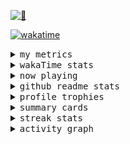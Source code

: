 [![🐙](https://hits.seeyoufarm.com/api/count/incr/badge.svg?url=https%3A%2F%2Fgithub.com%2Fktnkk%2Fhit-counter&count_bg=%23070707&title_bg=%23070707&icon=&icon_color=%23E7E7E7&title=visitors&edge_flat=true)](https://hits.seeyoufarm.com)

[![wakatime](https://wakatime.com/badge/user/43ee8060-219a-4cc8-b7a0-9a681ab5a8a7.svg)](https://wakatime.com/@43ee8060-219a-4cc8-b7a0-9a681ab5a8a7)

<details>
  <summary> <samp>my metrics</samp></summary>
  
  <br>
  
 ![🐳](https://github.com/kkhys/kkhys/blob/main/github-metrics.svg)
  
  ***
</details>

<details>
  <summary> <samp>wakaTime stats</samp></summary>
  
  <br>
  
<!--START_SECTION:waka-->
![Code Time](http://img.shields.io/badge/Code%20Time-1%2C164%20hrs%2041%20mins-blue)

**🐱 My GitHub Data** 

> 📦 5.0 MB Used in GitHub's Storage 
 > 
> 🏆 2,670 Contributions in the Year 2023
 > 
> 💼 Opted to Hire
 > 
> 📜 3 Public Repositories 
 > 
> 🔑 56 Private Repositories 
 > 
**I'm an Early 🐤** 

```text
🌞 Morning                10505 commits       ███████████░░░░░░░░░░░░░░   43.83 % 
🌆 Daytime                5629 commits        ██████░░░░░░░░░░░░░░░░░░░   23.49 % 
🌃 Evening                6747 commits        ███████░░░░░░░░░░░░░░░░░░   28.15 % 
🌙 Night                  1086 commits        █░░░░░░░░░░░░░░░░░░░░░░░░   04.53 % 
```
📅 **I'm Most Productive on Monday** 

```text
Monday                   4579 commits        █████░░░░░░░░░░░░░░░░░░░░   19.11 % 
Tuesday                  4062 commits        ████░░░░░░░░░░░░░░░░░░░░░   16.95 % 
Wednesday                4325 commits        █████░░░░░░░░░░░░░░░░░░░░   18.05 % 
Thursday                 3907 commits        ████░░░░░░░░░░░░░░░░░░░░░   16.30 % 
Friday                   4155 commits        ████░░░░░░░░░░░░░░░░░░░░░   17.34 % 
Saturday                 1549 commits        ██░░░░░░░░░░░░░░░░░░░░░░░   06.46 % 
Sunday                   1390 commits        █░░░░░░░░░░░░░░░░░░░░░░░░   05.80 % 
```


📊 **This Week I Spent My Time On** 

```text
🕑︎ Time Zone: Asia/Tokyo

💬 Programming Languages: 
Other                    20 hrs 9 mins       ███████████████░░░░░░░░░░   59.08 % 
TypeScript               5 hrs 19 mins       ████░░░░░░░░░░░░░░░░░░░░░   15.59 % 
SQL                      3 hrs 51 mins       ███░░░░░░░░░░░░░░░░░░░░░░   11.33 % 
Java                     3 hrs 14 mins       ██░░░░░░░░░░░░░░░░░░░░░░░   09.48 % 
HTML                     23 mins             ░░░░░░░░░░░░░░░░░░░░░░░░░   01.14 % 

🔥 Editors: 
Chrome                   20 hrs 9 mins       ███████████████░░░░░░░░░░   59.08 % 
IntelliJ                 8 hrs 28 mins       ██████░░░░░░░░░░░░░░░░░░░   24.84 % 
WebStorm                 5 hrs 29 mins       ████░░░░░░░░░░░░░░░░░░░░░   16.09 % 

💻 Operating System: 
Mac                      34 hrs 2 mins       █████████████████████████   99.76 % 
Windows                  4 mins              ░░░░░░░░░░░░░░░░░░░░░░░░░   00.24 % 
```


 Last Updated on 2023/07/22 18:43:17 UTC
<!--END_SECTION:waka-->
  
  ***
</details>


<details>
  <summary> <samp>now playing</samp></summary>
  
  <br>
 
 [![🐟](https://spotify-github-profile.vercel.app/api/view?uid=31ryofms4dnv7mrohhepo4c4zgqu&cover_image=true&theme=default&show_offline=false&background_color=121212&bar_color=53b14f&bar_color_cover=false)](https://open.spotify.com/user/31ryofms4dnv7mrohhepo4c4zgqu)
  
  ***
</details>

<details>
  <summary> <samp>github readme stats</samp></summary>
  
  <br>
  
 <p align="left"> 
  <img alt="🐠" src="https://github-readme-stats.vercel.app/api?username=kkhys&count_private=true&show_icons=true&theme=dark&include_all_commits=true" />
  <img alt="🐟" src="https://github-readme-stats.vercel.app/api/top-langs/?username=kkhys&layout=compact&theme=dark&langs_count=10&hide=HTML,CSS,SCSS" />
</p>
  
  ***
</details>

<details>
  <summary> <samp>profile trophies</samp></summary>
  
  <br>
  
  [![🐬](https://github-profile-trophy.vercel.app/?username=kkhys&rank=SECRET,SSS,SS,S,AAA,AA,A&theme=darkhub&row=1&margin-w=10&no-bg=true)](https://github.com/ryo-ma/github-profile-trophy)
  
  ***
</details>

<details>
  <summary> <samp>summary cards</samp></summary>
  
  <br>
  
  ![🐋](https://github-profile-summary-cards.vercel.app/api/cards/profile-details?username=kkhys&theme=github_dark)
  ![🦑](https://github-profile-summary-cards.vercel.app/api/cards/repos-per-language?username=kkhys&theme=github_dark)
  ![🦭](https://github-profile-summary-cards.vercel.app/api/cards/most-commit-language?username=kkhys&theme=github_dark)
  ![🦀](https://github-profile-summary-cards.vercel.app/api/cards/stats?username=kkhys&theme=github_dark)
  ![🦈](https://github-profile-summary-cards.vercel.app/api/cards/productive-time?username=kkhys&theme=github_dark)
  
  ***
</details>

<details>
  <summary> <samp>streak stats</samp></summary>
  
  <br>
  
  [![🐠](http://github-readme-streak-stats.herokuapp.com?user=kkhys&theme=dark)](https://git.io/streak-stats)
  
  ***
</details>

<details>
  <summary> <samp>activity graph</samp></summary>
  
  <br>
  
  [![🐡](https://github-readme-activity-graph.cyclic.app/graph?username=kkhys&theme=xcode)](https://github.com/ashutosh00710/github-readme-activity-graph)
  
  ***
</details>
